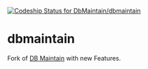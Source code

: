 [![Codeship Status for DbMaintain/dbmaintain](https://codeship.com/projects/7f3852c0-f2fd-0132-914e-16fa127cb897/status?branch=master)](https://codeship.com/projects/85308)

dbmaintain
==========

Fork of [DB Maintain](http://www.dbmaintain.org/overview.html) with new Features.
